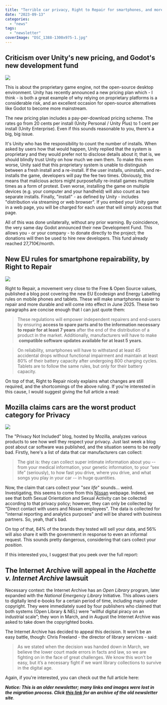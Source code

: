 ```yaml
---
title: "Terrible car privacy, Right to Repair for smartphones, and more!"
date: "2023-09-13"
categories: 
  - "news"
tags: 
  - "newsletter"
coverImage: "DSC_1388-1300x975-1.jpg"
---
```


## Criticism over Unity's new pricing, and Godot's new development fund

![](images/image-6.png)

This is about the proprietary game engine, not the open-source desktop environment. Unity has recently announced a new pricing plan which - I think - is both a great example of why relying on proprietary platforms is a considerable risk, and an excellent occasion for open-source alternatives like Godot to become more mainstream.

The new pricing plan includes a pay-per-download pricing scheme. The rates go from 20 cents per install (Unity Personal / Unity Plus) to 1 cent per install (Unity Enterprise). Even if this sounds reasonable to you, there's a big, big issue.

It's Unity who has the responsibility to count the number of installs. When asked by users how that would happen, Unity replied that the system is proprietary and they would prefer not to disclose details about it; that is, we should blindly trust Unity on how much we own them. To make this even worse, Unity said that this proprietary system is unable to distinguish between a fresh install and a re-install. If the user installs, uninstalls, and re-installs the game, developers will pay the fee two times. Obviously, this means that malicious actors might purposefully re-install games multiple times as a form of protest. Even worse, installing the game on multiple devices (e.g. your computer and your handheld) will also count as two separate installs. Finally, "install" - as defined by Unity - includes "distribution via streaming or web browser". If you embed your Unity game in a web page, you will be charged for each user that will simply access that page.

All of this was done unilaterally, without any prior warning. By coincidence, the very same day Godot announced their new Development Fund. This allows you - or your company - to donate directly to the project; the donations will then be used to hire new developers. This fund already reached 27,710€/month.

## New EU rules for smartphone repairability, by Right to Repair

![](images/image-7.png)

Right to Repair, a movement very close to the Free & Open Source values, published a blog post covering the new EU Ecodesign and Energy Labelling rules on mobile phones and tablets. These will make smartphones easier to repair and more durable and will come into effect in June 2025. These two paragraphs are concise enough that I can just quote them:

> These regulations will empower independent repairers and end-users by ensuring **access to spare parts and to the information necessary to repair for at least 7 years** after the end of the distribution of a product in the market. Additionally, manufacturers will have to make  **compatible software updates available for at least 5 years**.

> On reliability, smartphones will have to withstand at least 45 accidental drops without functional impairment and maintain at least 80% of their battery capacity after undergoing 800 charging cycles. Tablets are to follow the same rules, but only for their battery capacity.

On top of that, Right to Repair nicely explains what changes are still required, and the shortcomings of the above ruling. If you're interested in this cause, I would suggest giving the full article a read:

## Mozilla claims **cars** are the worst product category for Privacy

![](images/image-8.png)

The "Privacy Not Included" blog, hosted by Mozilla, analyzes various products to see how well they respect your privacy. Just last week a blog post about car software was published, and the situation seems to be _really_ bad. Firstly, here's a list of data that car manufacturers can collect:

> The gist is: they can collect super intimate information about you -- from your medical information, your genetic information, to your “sex life” (seriously), to how fast you drive, where you drive, and what songs you play in your car -- in huge quantities.

Now, the claim that cars collect your "_sex life_" sounds... weird. Investigating, this seems to come from this [Nissan](https://www.nissanusa.com/privacy.html) webpage. Indeed, we see that both Sexual Orientation and Sexual Activity can be collected according to that privacy policy; however, they can only be collected by "Direct contact with users and Nissan employees". The data is collected for "internal reporting and analytics purposes" and will be shared with business partners. So, yeah, that's bad.

On top of that, 84% of the brands they tested will sell your data, and 56% will also share it with the government in response to even an informal request. This sounds pretty dangerous, considering that cars collect your _position_.

If this interested you, I suggest that you peek over the full report:

## The Internet Archive will appeal in the _Hachette v. Internet Archive_ lawsuit

Necessary context: the Internet Archive has an _Open Library_ program, later expanded with the _National Emergency Library_ Initiative. This allows users to digitally lend e-books for a certain period of time, including many under copyright. They were immediately sued by four publishers who claimed that both systems (Open Library & NEL) were “willful digital piracy on an industrial scale”; they won in March, and in August the Internet Archive was asked to take down the copyrighted books.

The Internet Archive has decided to appeal this decision. It won't be an easy battle, though: Chris Freeland - the director of library services - said:

> As we stated when the decision was handed down in March, we believe the lower court made errors in facts and law, so we are fighting on in the face of great challenges. We know this won’t be easy, but it’s a necessary fight if we want library collections to survive in the digital age.

Again, if you're interested, you can check out the full article here:

**_Notice: This is an older newsletter; many links and images were lost in the migration process. Click [this link](https://archive.techhut.tv/) for an archive of the old newsletter site_**.
